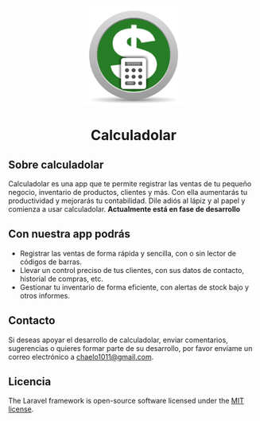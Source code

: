 <p align="center"><img src="https://github.com/Chaelo1011/calculadolar/blob/main/public/img/iconoDolar.jpg" height="200"></p>

<h1 align="center">Calculadolar</h1>

## Sobre calculadolar

Calculadolar es una app que te permite registrar las ventas de tu pequeño negocio, inventario de productos, clientes y más. Con ella aumentarás tu productividad y mejorarás tu contabilidad. Dile adiós al lápiz y al papel y comienza a usar calculadolar. **Actualmente está en fase de desarrollo**

## Con nuestra app podrás

- Registrar las ventas de forma rápida y sencilla, con o sin lector de códigos de barras.
- Llevar un control preciso de tus clientes, con sus datos de contacto, historial de compras, etc.
- Gestionar tu inventario de forma eficiente, con alertas de stock bajo y otros informes.

## Contacto

Si deseas apoyar el desarrollo de calculadolar, enviar comentarios, sugerencias o quieres formar parte de su desarrollo, por favor envíame un correo electrónico a [chaelo1011@gmail.com](mailto:chaelo1011@gmail.com).

## Licencia

The Laravel framework is open-source software licensed under the [MIT license](https://opensource.org/licenses/MIT).
